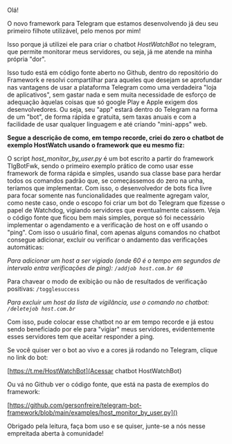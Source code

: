 Olá!

O novo framework para Telegram que estamos desenvolvendo já deu seu primeiro filhote utilizável, pelo menos por mim!

Isso porque já utilizei ele para criar o chatbot *HostWatchBot* no telegram, que permite monitorar meus servidores, ou seja, já me atende na minha própria "dor".

Isso tudo está em código fonte aberto no Github, dentro do repositório do Framework e resolvi compartilhar para aqueles que desejam se aprofundar nas vantagens de usar a plataforma Telegram como uma verdadeira "loja de aplicativos", sem gastar nada e sem muita necessidade de esforço de adequação àquelas coisas que só google Play e Apple exigem dos desenvolvedores. Ou seja, seu "app" estará dentro do Telegram na forma de um "bot", de forma rápida e gratuita, sem taxas anuais e com a facilidade de usar qualquer linguagem e até criando "mini-apps" web.

**Segue a descrição de como, em tempo recorde, criei do zero o chatbot de exemplo HostWatch usando o framework que eu mesmo fiz:**

O script *host_monitor_by_user.py* é um  bot escrito a partir do framework  TlgBotFwk, sendo o primeiro exemplo prático de como usar esse framework de forma rápida e simples, usando sua classe base para herdar todos os comandos padrão que, se começássemos do zero na unha, teríamos que implementar. Com isso, o desenvolvedor de bots fica livre para focar somente nas funcionalidades que realmente agregam valor, como neste caso, onde o escopo foi criar um bot do Telegram que fizesse o papel de Watchdog, vigiando servidores que eventualmente caíssem.
Veja o código fonte que ficou bem mais simples, porque só foi necessário implementar o agendamento e a verificação de host on e off usando o "ping".
Com isso o usuário final, com apenas alguns comandos no chatbot consegue adicionar, excluir ou verificar o andamento das verificações automáticas:


*Para adicionar um host a ser vigiado (onde 60 é o tempo em segundos de intervalo entra verificações de ping): `/addjob host.com.br 60`*

Para chavear o modo de exibição ou não de resultados de verificação positivas: `/togglesuccess`

*Para excluir um host da lista de vigilância, use o comando no chatbot: `/deletejob host.com.br`*

Com isso, pude colocar esse chatbot no ar em tempo recorde e já estou sendo beneficiado por ele para "vigiar" meus servidores, evidentemente esses servidores tem que aceitar responder a ping.

Se você quiser ver o bot ao vivo e a cores já rodando no Telegram, clique no link do bot:

[https://t.me/HostWatchBot](Acessar chatbot HostWatchBot)

Ou vá no Github ver o código fonte, que está na pasta de exemplos do framework:

[https://github.com/gersonfreire/telegram-bot-framework/blob/main/examples/host_monitor_by_user.py]()

Obrigado pela leitura, faça bom uso e se quiser, junte-se a nós nesse empreitada aberta à comunidade!
